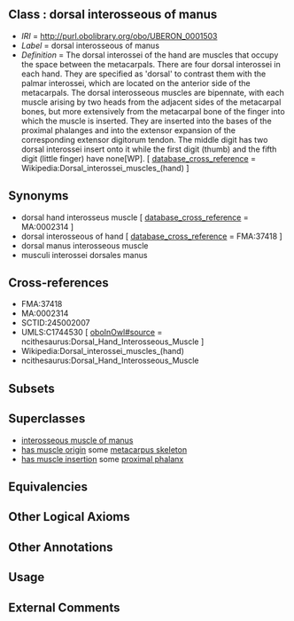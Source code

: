 
## Class : dorsal interosseous of manus

 * *IRI* = http://purl.obolibrary.org/obo/UBERON_0001503
 * *Label* = dorsal interosseous of manus
 * *Definition* = The dorsal interossei of the hand are muscles that occupy the space between the metacarpals. There are four dorsal interossei in each hand. They are specified as 'dorsal' to contrast them with the palmar interossei, which are located on the anterior side of the metacarpals. The dorsal interosseous muscles are bipennate, with each muscle arising by two heads from the adjacent sides of the metacarpal bones, but more extensively from the metacarpal bone of the finger into which the muscle is inserted. They are inserted into the bases of the proximal phalanges and into the extensor expansion of the corresponding extensor digitorum tendon. The middle digit has two dorsal interossei insert onto it while the first digit (thumb) and the fifth digit (little finger) have none[WP]. [ [database_cross_reference](../../ef/oboInOwl#hasDbXref.md) = Wikipedia:Dorsal_interossei_muscles_(hand) ]

## Synonyms

 * dorsal hand interosseus muscle [ [database_cross_reference](../../ef/oboInOwl#hasDbXref.md) = MA:0002314 ]
 * dorsal interosseous of hand [ [database_cross_reference](../../ef/oboInOwl#hasDbXref.md) = FMA:37418 ]
 * dorsal manus interosseous muscle
 * musculi interossei dorsales manus

## Cross-references

 * FMA:37418
 * MA:0002314
 * SCTID:245002007
 * UMLS:C1744530 [ [oboInOwl#source](../../ce/oboInOwl#source.md) = ncithesaurus:Dorsal_Hand_Interosseous_Muscle ]
 * Wikipedia:Dorsal_interossei_muscles_(hand)
 * ncithesaurus:Dorsal_Hand_Interosseous_Muscle

## Subsets


## Superclasses

 * [interosseous muscle of manus](../../UBERON/02/UBERON_0001502.md)
 * [has muscle origin](../../RO/72/RO_0002372.md) some [metacarpus skeleton](../../UBERON/44/UBERON_0010544.md)
 * [has muscle insertion](../../RO/73/RO_0002373.md) some [proximal phalanx](../../UBERON/02/UBERON_0004302.md)

## Equivalencies


## Other Logical Axioms


## Other Annotations


## Usage


## External Comments

